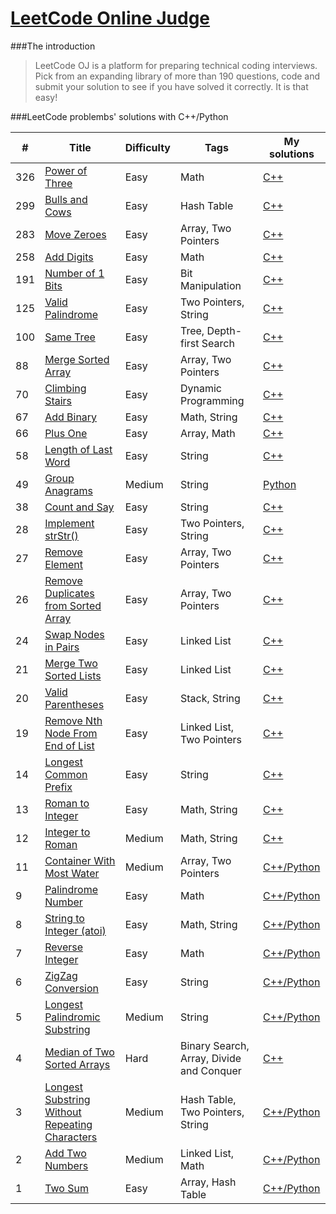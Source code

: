 # [LeetCode Online Judge](https://leetcode.com/)

###The introduction

>LeetCode OJ is a platform for preparing technical coding interviews. Pick from an expanding library of more than 190 questions, code and submit your solution to see if you have solved it correctly. It is that easy!


###LeetCode problembs' solutions with C++/Python
 	
| # | Title | Difficulty | Tags | My solutions |
|---|-------|------------|------------|-------------|
| 326 | [Power of Three](https://leetcode.com/problems/power-of-three/) | Easy | Math | [C++](https://github.com/flyi/LeetCode/blob/master/Algorithms/326.%20Power%20of%20Three.md) |
| 299 | [Bulls and Cows](https://leetcode.com/problems/bulls-and-cows/) | Easy | Hash Table | [C++](https://github.com/flyi/LeetCode/blob/master/Algorithms/299.%20Bulls%20and%20Cows.md) |
| 283 | [Move Zeroes](https://leetcode.com/problems/move-zeroes/) | Easy | Array, Two Pointers | [C++](https://github.com/flyi/LeetCode/blob/master/Algorithms/283.%20Move%20Zeroes.md) |
| 258 | [Add Digits](https://leetcode.com/problems/add-digits) | Easy | Math | [C++](https://github.com/flyi/LeetCode/blob/master/Algorithms/258.%20Add%20Digits.md) |
| 191 | [Number of 1 Bits](https://leetcode.com/problems/number-of-1-bits/) | Easy | Bit Manipulation | [C++](https://github.com/flyi/LeetCode/blob/master/Algorithms/191.%20Number%20of%201%20Bits.md) |
| 125 | [Valid Palindrome](https://leetcode.com/problems/valid-palindrome/) | Easy | Two Pointers, String | [C++](https://github.com/flyi/LeetCode/blob/master/Algorithms/125.%20Valid%20Palindrome.md) |
| 100 | [Same Tree](https://leetcode.com/problems/same-tree/) | Easy | Tree, Depth-first Search | [C++](https://github.com/flyi/LeetCode/blob/master/Algorithms/100.%20Same%20Tree) |
| 88 | [Merge Sorted Array](https://leetcode.com/problems/merge-sorted-array/) | Easy | Array, Two Pointers | [C++](https://github.com/flyi/LeetCode/blob/master/Algorithms/88.%20Merge%20Sorted%20Array.md) |
| 70 | [Climbing Stairs](https://leetcode.com/problems/climbing-stairs/) | Easy | Dynamic Programming | [C++](https://github.com/flyi/LeetCode/blob/master/Algorithms/70.%20Climbing%20Stairs.md) |
| 67 | [Add Binary](https://leetcode.com/problems/add-binary/) | Easy | Math, String | [C++](https://github.com/flyi/LeetCode/blob/master/Algorithms/67.%20Add%20Binary.md) |
| 66 | [Plus One](https://leetcode.com/problems/plus-one/) | Easy | Array, Math | [C++](https://github.com/flyi/LeetCode/blob/master/Algorithms/66.%20Plus%20One.md) |
| 58 | [Length of Last Word](https://leetcode.com/problems/length-of-last-word/) | Easy | String | [C++](https://github.com/flyi/LeetCode/blob/master/Algorithms/58.%20Length%20of%20Last%20Word.md)
| 49 | [Group Anagrams](https://leetcode.com/problems/group-anagrams/) | Medium | String | [Python](https://github.com/flyi/LeetCode/blob/master/Algorithms/49.%20Group%20Anagrams.md) |
| 38 | [Count and Say](https://leetcode.com/problems/count-and-say/) | Easy | String | [C++](https://github.com/flyi/LeetCode/blob/master/Algorithms/38.%20Count%20and%20Say.md) |
| 28 | [Implement strStr()](https://leetcode.com/problems/implement-strstr/) | Easy | Two Pointers, String | [C++](https://github.com/flyi/LeetCode/blob/master/Algorithms/28.%20Implement%20strStr().md) |
| 27 | [Remove Element](https://leetcode.com/problems/remove-element/) | Easy | Array, Two Pointers | [C++](https://github.com/flyi/LeetCode/blob/master/Algorithms/27.%20Remove%20Element.md) |
| 26 | [Remove Duplicates from Sorted Array](https://leetcode.com/problems/remove-duplicates-from-sorted-array/) | Easy | Array, Two Pointers | [C++](https://github.com/flyi/LeetCode/blob/master/Algorithms/26.%20Remove%20Duplicates%20from%20Sorted%20Array.md) |
| 24 | [Swap Nodes in Pairs](https://leetcode.com/problems/swap-nodes-in-pairs/) | Easy | Linked List | [C++](https://github.com/flyi/LeetCode/blob/master/Algorithms/24.%20Swap%20Nodes%20in%20Pairs.md) |
| 21 | [Merge Two Sorted Lists](https://leetcode.com/problems/merge-two-sorted-lists/) | Easy | Linked List | [C++](https://github.com/flyi/LeetCode/blob/master/Algorithms/21.%20Merge%20Two%20Sorted%20Lists.md) |
| 20 | [Valid Parentheses](https://leetcode.com/problems/valid-parentheses/) | Easy | Stack, String | [C++](https://github.com/flyi/LeetCode/blob/master/Algorithms/20.%20Valid%20Parentheses.md) |
| 19 | [Remove Nth Node From End of List](https://leetcode.com/problems/remove-nth-node-from-end-of-list/) | Easy | Linked List, Two Pointers | [C++](https://github.com/flyi/LeetCode/blob/master/Algorithms/19.%20Remove%20Nth%20Node%20From%20End%20of%20List.md) |
| 14 | [Longest Common Prefix](https://leetcode.com/problems/longest-common-prefix/) | Easy | String | [C++](https://github.com/flyi/LeetCode/blob/master/Algorithms/14.%20Longest%20Common%20Prefix.md) |
| 13 | [Roman to Integer](https://leetcode.com/problems/roman-to-integer/) | Easy | Math, String | [C++](https://github.com/flyi/LeetCode/blob/master/Algorithms/13.%20Roman%20to%20Integer.md) |
| 12 | [Integer to Roman](https://leetcode.com/problems/integer-to-roman/) | Medium | Math, String | [C++](https://github.com/flyi/LeetCode/blob/master/Algorithms/12.%20Integer%20to%20Roman.md) |
| 11 | [Container With Most Water](https://leetcode.com/problems/container-with-most-water/) | Medium | Array, Two Pointers | [C++/Python](https://github.com/flyi/LeetCode/blob/master/Algorithms/11.%20Container%20With%20Most%20Water.md) |
| 9 | [Palindrome Number](https://leetcode.com/problems/palindrome-number/) | Easy | Math | [C++/Python](https://github.com/flyi/LeetCode/blob/master/Algorithms/9.%20Palindrome%20Number.md) |
| 8 | [String to Integer (atoi)](https://leetcode.com/problems/string-to-integer-atoi/) | Easy | Math, String | [C++/Python](https://github.com/flyi/LeetCode/blob/master/Algorithms/8.%20String%20to%20Integer%20(atoi).md) |
| 7 | [Reverse Integer](https://leetcode.com/problems/reverse-integer/) | Easy | Math | [C++/Python](https://github.com/flyi/LeetCode/blob/master/Algorithms/7.%20Reverse%20Integer.md) |
| 6 | [ZigZag Conversion](https://leetcode.com/problems/zigzag-conversion/) | Easy | String | [C++/Python](https://github.com/flyi/LeetCode/blob/master/Algorithms/6.%20ZigZag%20Conversion.md) |
| 5 | [Longest Palindromic Substring](https://leetcode.com/problems/longest-palindromic-substring/) | Medium | String | [C++/Python](https://github.com/flyi/LeetCode/blob/master/Algorithms/5.%20Longest%20Palindromic%20Substring.md) |
| 4 | [Median of Two Sorted Arrays](https://leetcode.com/problems/median-of-two-sorted-arrays/) | Hard | Binary Search, Array, Divide and Conquer | [C++](https://github.com/flyi/LeetCode/blob/master/Algorithms/4.%20Median%20of%20Two%20Sorted%20Arrays.md) |
| 3 | [Longest Substring Without Repeating Characters](https://leetcode.com/problems/longest-substring-without-repeating-characters/) | Medium | Hash Table, Two Pointers, String | [C++/Python](https://github.com/flyi/LeetCode/blob/master/Algorithms/3.%20Longest%20Substring%20Without%20Repeating%20Characters.md) |
| 2 | [Add Two Numbers](https://leetcode.com/problems/add-two-numbers/) | Medium | Linked List, Math | [C++/Python](https://github.com/flyi/LeetCode/blob/master/Algorithms/2.%20Add%20Two%20Numbers.md) |
| 1 | [Two Sum](https://leetcode.com/problems/two-sum/) | Easy | Array, Hash Table | [C++/Python](https://github.com/flyi/LeetCode/blob/master/Algorithms/1.%20Two%20Sum.md) |
